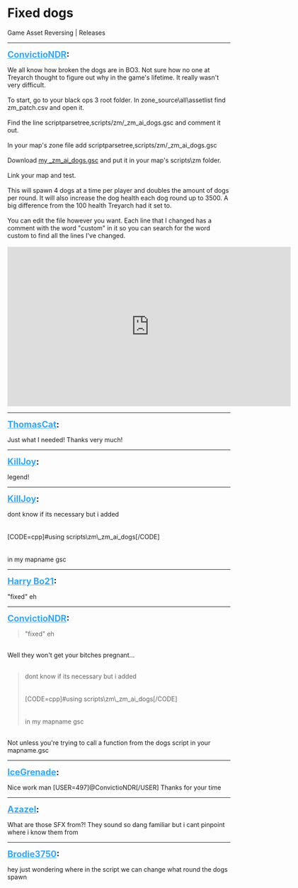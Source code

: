 # Fixed dogs
Game Asset Reversing | Releases

---
<strong style="font-size: 1.4em;"><span style="text-decoration: underline;text-decoration-color: #34a7f9;"><span style="color:#34a7f9;">ConvictioNDR</span></span>:</strong>

<p>We all know how broken the dogs are in BO3. Not sure how no one at Treyarch thought to figure out why in the game&#39;s lifetime. It really wasn&#39;t very difficult.<br /><br />To start, go to your black ops 3 root folder. In zone_source\all\assetlist find zm_patch.csv and open it.<br /><br />Find the line scriptparsetree,scripts/zm/_zm_ai_dogs.gsc and comment it out.<br /><br />In your map&#39;s zone file add scriptparsetree,scripts/zm/_zm_ai_dogs.gsc<br /><br />Download <a href="https://mega.nz/file/pE4QjRKC#tigrfHxEKhzo67n-VNPPepWPAr-P949raaMYRzJdV2I">my _zm_ai_dogs.gsc</a> and put it in your map&#39;s scripts\zm folder.<br /><br />Link your map and test.<br /><br />This will spawn 4 dogs at a time per player and doubles the amount of dogs per round. It will also increase the dog health each dog round up to 3500. A big difference from the 100 health Treyarch had it set to.<br /><br />You can edit the file however you want. Each line that I changed has a comment with the word &quot;custom&quot; in it so you can search for the word custom to find all the lines I&#39;ve changed.<br /><br /><iframe type="text/html" width="640" height="360" src="https://www.youtube.com/embed/icbE9GPIwUM" frameborder="0"></iframe></p>

---
<strong style="font-size: 1.4em;"><span style="text-decoration: underline;text-decoration-color: #34a7f9;"><span style="color:#34a7f9;">ThomasCat</span></span>:</strong>

<p>Just what I needed! Thanks very much!</p>

---
<strong style="font-size: 1.4em;"><span style="text-decoration: underline;text-decoration-color: #34a7f9;"><span style="color:#34a7f9;">KillJoy</span></span>:</strong>

<p>legend!</p>

---
<strong style="font-size: 1.4em;"><span style="text-decoration: underline;text-decoration-color: #34a7f9;"><span style="color:#34a7f9;">KillJoy</span></span>:</strong>

<p>dont know if its necessary but i added<br /><br /><br />[CODE=cpp]#using scripts\zm\_zm_ai_dogs[/CODE]<br /><br /><br />in my mapname gsc</p>

---
<strong style="font-size: 1.4em;"><span style="text-decoration: underline;text-decoration-color: #34a7f9;"><span style="color:#34a7f9;">Harry Bo21</span></span>:</strong>

<p>&quot;fixed&quot; eh</p>

---
<strong style="font-size: 1.4em;"><span style="text-decoration: underline;text-decoration-color: #34a7f9;"><span style="color:#34a7f9;">ConvictioNDR</span></span>:</strong>

<p><blockquote>&quot;fixed&quot; eh<br /></blockquote><br />Well they won&#39;t get your bitches pregnant...<br /><br /><blockquote>dont know if its necessary but i added<br /><br /><br />[CODE=cpp]#using scripts\zm\_zm_ai_dogs[/CODE]<br /><br /><br />in my mapname gsc<br /></blockquote><br />Not unless you&#39;re trying to call a function from the dogs script in your mapname.gsc</p>

---
<strong style="font-size: 1.4em;"><span style="text-decoration: underline;text-decoration-color: #34a7f9;"><span style="color:#34a7f9;">IceGrenade</span></span>:</strong>

<p>Nice work man [USER=497]@ConvictioNDR[/USER] Thanks for your time</p>

---
<strong style="font-size: 1.4em;"><span style="text-decoration: underline;text-decoration-color: #34a7f9;"><span style="color:#34a7f9;">Azazel</span></span>:</strong>

<p>What are those SFX from?! They sound so dang familiar but i cant pinpoint where i know them from</p>

---
<strong style="font-size: 1.4em;"><span style="text-decoration: underline;text-decoration-color: #34a7f9;"><span style="color:#34a7f9;">Brodie3750</span></span>:</strong>

<p>hey just wondering where in the script we can change what round the dogs spawn</p>
